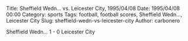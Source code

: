 Title: Sheffield Wedn… vs. Leicester City, 1995/04/08
Date: 1995/04/08 00:00
Category: sports
Tags: football, football scores, Sheffield Wedn…, Leicester City
Slug: sheffield-wedn-vs-leicester-city
Author: carbonero


Sheffield Wedn… 1 - 0 Leicester City
